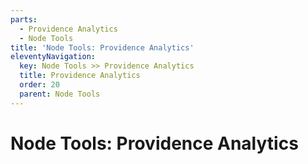 ```yaml
---
parts:
  - Providence Analytics
  - Node Tools
title: 'Node Tools: Providence Analytics'
eleventyNavigation:
  key: Node Tools >> Providence Analytics
  title: Providence Analytics
  order: 20
  parent: Node Tools
---
```


# Node Tools: Providence Analytics
